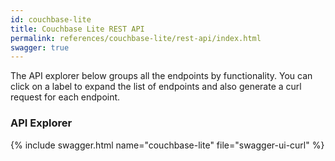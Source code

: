 ```yaml
---
id: couchbase-lite
title: Couchbase Lite REST API
permalink: references/couchbase-lite/rest-api/index.html
swagger: true
---
```


The API explorer below groups all the endpoints by functionality. You can click on a label to expand the list of endpoints and also generate a curl request for each endpoint.

### API Explorer

{% include swagger.html name="couchbase-lite" file="swagger-ui-curl" %}